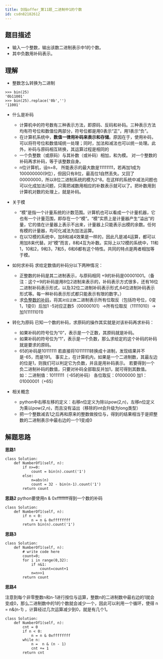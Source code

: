 ```yaml
---
title: 剑指offer_第11题_二进制中1的个数
id: csdn82182612
---
```


## 题目描述

*   输入一个整数，输出该数二进制表示中1的个数。
*   其中负数用补码表示。

## 理解

*   整数怎么转换为二进制

```
>>> bin(25)
'0b11001'
>>> bin(25).replace('0b','')
'11001'
```

*   什么是补码

    *   计算机中的符号数有三种表示方法，即原码、反码和补码。三种表示方法均有符号位和数值位两部分，符号位都是用0表示“正”，用1表示“负”。
    *   在计算机系统中，**数值一律用补码来表示和存储**。原因在于，使用补码，可以将符号位和数值域统一处理；同时，加法和减法也可以统一处理。此外，补码与原码相互转换，其运算过程是相同的
    *   一个负整数（或原码）与其补数（或补码）相加，和为模。 对一个整数的补码再求补码，等于该整数自身。
    *   n位计算机，设n=8， 所能表示的最大数是11111111，若再加1成为100000000(9位），但因只有8位，最高位1自然丢失。又回了00000000，所以8位二进制系统的模为2^8。在这样的系统中减法问题也可以化成加法问题，只需把减数用相应的补数表示就可以了。把补数用到计算机对数的处理上，就是补码。
*   关于模

    *   “模”是指一个计量系统的计数范围。计算机也可以看成一个计量机器，它也有一个计量范围，即存在一个“模”。“模”实质上是计量器产生“溢出”的量，它的值在计量器上表示不出来，计量器上只能表示出模的余数。任何有模的计量器，均可化减法为加法运算。
    *   在以12模的系统中，加8和减4效果是一样的，因此凡是减4运算，都可以用加8来代替。对“模”而言，8和4互为补数。实际上以12模的系统中，11和1，10和2，9和3，7和5，6和6都有这个特性。共同的特点是两者相加等于模。
*   如何求补码
    求给定数值的补码分以下两种情况：

    *   正整数的补码是其二进制表示，与原码相同
        +9的补码是00001001。（备注：这个+9的补码是用8位2进制来表示的，补码表示方式很多，还有16位二进制补码表示形式，以及32位二进制补码表示形式,64位进制补码表示形式等。每一种补码表示形式都只能表示有限的数字。）
    *   求[负整数的补码](https://www.imooc.com/article/16813?block_id=tuijian_wz)，将其`对应正数`二进制表示所有位取反（包括符号位，0变1，1变0）后加1
        -5对应正数5（00000101）→所有位取反（11111010）→加1(11111011)
*   转化为原码
    已知一个数的补码，求原码的操作其实就是对该补码再求补码：

    *   如果补码的符号位为“0”，表示是一个正数，其原码就是补码。
    *   如果补码的符号位为“1”，表示是一个负数，那么求给定的这个补码的补码就是要求的原码。
    *   65的补码是10111111
        若直接将10111111转换成十进制，发现结果并不是-65，而是191。
        事实上，在计算机内，如果是一个二进制数，其最左边的位是1，则我们可以判定它为负数，并且是用补码表示。
        若要得到一个负二进制补码的数值，只要对补码全部取反并加1，就可得到其数值。
        如：二进制值：10111111（-65的补码）
        各位取反：01000000
        加1：01000001（+65）
*   相关概念

    *   python中右移左移的定义：右移n位定义为除以pow(2,n)，左移n位定义为乘以pow(2,n)，而且没有溢出（移除的int会升级为long类型）
    *   把一个整数减去1之后再和原来的整数做按位与，得到的结果相当于是把整数的二进制表示中最右边的一个1变成0

## 解题思路

**思路1**

```
class Solution:
    def NumberOf1(self, n):
        if n>=0:
            count = bin(n).count('1')
        else:
            n=abs(n)
            count = 32 - bin(n-1).count('1')
        return count
```

**思路2**
python要使用n & 0xffffffff得到一个数的补码

```
class Solution:
    def NumberOf1(self, n):
        if n < 0:
            n = n & 0xffffffff
        return bin(n).count('1')
```

**思路3**

```
class Solution:
    def NumberOf1(self, n):
        # write code here
        count=0;
        for i in range(0,32):
            if n&1:
                count=count+1
            n=n>>1
        return count
```

**思路4**

注意到每个非零整数n和n-1进行按位与运算，整数n的二进制数中最右边的1就会变成0，那么二进制数中的1的个数就会减少一个，因此可以利用一个循环，使得 n = n&(n-1) ，计算经过几次运算减少到0，就是有几个1。

```
class Solution:
    def NumberOf1(self, n):
        cnt = 0
        if n < 0:
            n = n & 0xffffffff
        while n:
            n =  n & (n - 1)
            cnt += 1
        return cnt
```